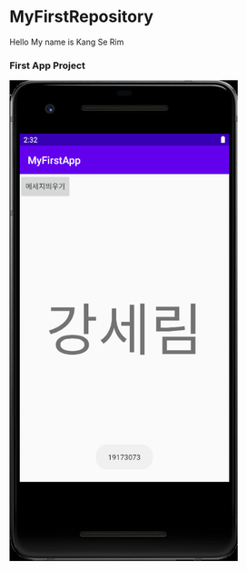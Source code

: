 # MyFirstRepository

Hello My name is Kang Se Rim

### First App Project

<img width="" src="./png/FirstProject_CD.png"></img>     
